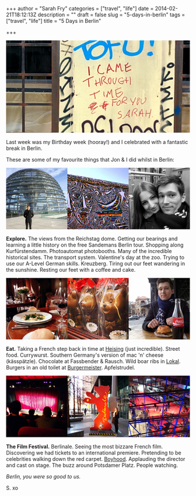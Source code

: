 +++
author = "Sarah Fry"
categories = ["travel", "life"]
date = 2014-02-21T18:12:13Z
description = ""
draft = false
slug = "5-days-in-berlin"
tags = ["travel", "life"]
title = "5 Days in Berlin"

+++


![](/images/2014/Feb/Berlin0.png)

Last week was my Birthday week (hooray!) and I celebrated with a fantastic break in Berlin.

These are some of my favourite things that Jon & I did whilst in Berlin:

![Explore Berlin](/images/2014/Feb/Berlin1.png)

**Explore.** The views from the Reichstag dome. Getting our bearings and learning a little history on the free Sandemans Berlin tour. Shopping along Kurfürstendamm. Photoautomat photobooths. Many of the incredible historical sites. The transport system. Valentine's day at the zoo. Trying to use our A-Level German skills. Kreuzberg. Tiring out our feet wandering in the sunshine. Resting our feet with a coffee and cake. 

![Eat Berlin](/images/2014/Feb/berlin2.png)

**Eat.** Taking a French step back in time at [Heising](http://www.restaurant-heising.de/Restaurant_Heising/Willkommen.html) (just incredible). Street food. Currywurst. Southern Germany's version of mac 'n' cheese (kässpätzle). Chocolate at Fassbender & Rausch. Wild boar ribs in [Lokal](http://lokal-berlin.blogspot.co.uk/). Burgers in an old toilet at [Burgermeister](http://www.burger-meister.de/). Apfelstrudel.

![Berlinale Berlin](/images/2014/Feb/Berlin3.png)

**The Film Festival.** Berlinale. Seeing the most bizzare French film. Discovering we had tickets to an international premiere. Pretending to be celebrities walking down the red carpet. [Boyhood](http://www.imdb.com/title/tt1065073/). Applauding the director and cast on stage. The buzz around Potsdamer Platz. People watching. 

*Berlin, you were so good to us.*

S. xo

